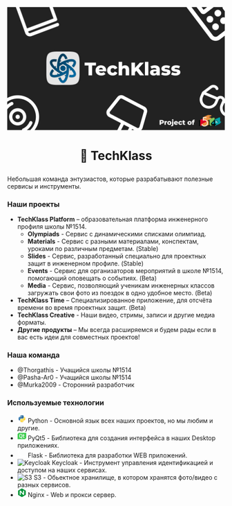 <img src="https://github.com/TechKlass/.github/blob/master/profile/banner.png" alt="name banner" />

<h1 align="center">
  <p>🚀 TechKlass</p>
</h1>

Небольшая команда энтузиастов, которые разрабатывают полезные сервисы и инструменты. 

### Наши проекты
- **TechKlass Platform** – образовательная платформа инженерного профиля школы №1514.
	- **Olympiads** - Сервис с динамическими списками олимпиад.
	- **Materials** - Сервис с разными материалами, конспектам, уроками по различным предметам. (Stable)
	- **Slides** - Сервис, разработанный специально для проектных защит в инженерном профиле. (Stable)
	- **Events** - Сервис для организаторов мероприятий в школе №1514, помогающий оповещать о событиях. (Beta)
	- **Media** - Сервис, позволяющий ученикам инженерных классов загружать свои фото из поездок в одно удобное место. (Beta)
- **TechKlass Time** – Специализированное приложение, для отсчёта времени во время проектных защит. (Beta)
- **TechKlass Creative** - Наши видео, стримы, записи и другие медиа форматы.
- **Другие продукты** – Мы всегда расширяемся и будем рады если в вас есть идеи для совместных проектов!

### Наша команда
- @Thorgathis - Учащийся школы №1514
- @Pasha-Ar0 - Учащийся школы №1514
- @Murka2009 - Сторонний разработчик

### Используемые технологии
- <img src="https://github.com/devicons/devicon/blob/master/icons/python/python-original.svg" alt="Python" width="20" height="20"/> Python - Основной язык всех наших проектов, но мы любим и другие.
- <img src="https://github.com/devicons/devicon/blob/master/icons/qt/qt-original.svg" alt="PyQt5" width="20" height="20"/> PyQt5 - Библиотека для создания интерфейса в наших Desktop приложениях.
- <?xml version="1.0" encoding="utf-8"?><svg fill="#ffffff" width="20px" height="20px" viewBox="0 0 24 24" role="img" xmlns="http://www.w3.org/2000/svg"><title>Flask icon</title><path d="M7.172 20.655c-.914-.72-1.89-1.41-2.556-2.38-1.402-1.712-2.482-3.694-3.22-5.777C.95 11.143.796 9.69.222 8.388-.38 7.444.325 6.41 1.36 6.109c.46-.088 1.272-.523.293-.212-.878.644-.963-.585-.063-.662.615-.082.84-.585.63-1.037-.659-.43 1.6-.903.463-1.544C1.501 1.376 4.34 1.13 3.64 2.58c-.167 1.115 1.984-.204 1.485 1.083.507.619 1.9.141 1.865 1.009.74.05.993.672 1.687.72.72.325 2.023.58 2.267 1.391-.713.565-2.365-1.166-2.444.397.215 2.31.16 4.689 1.005 6.888.4 1.332 1.369 2.38 2.244 3.418.837 1.016 1.971 1.73 3.127 2.333 1.014.478 2.107.795 3.213.994.448-.343 1.24-1.617 1.938-1.08.033.604-1.388 1.263-.067 1.196.776-.234 1.314.6 1.953-.152.588.697 2.446-.446 2.027.98-.566.364-1.392.144-1.959.646-.935-.467-1.68.418-2.715.306-1.15.206-2.319.29-3.484.291-1.912-.151-3.865-.215-5.684-.88-1.025-.298-2.024-.882-2.925-1.465zm1.615.7c1 .432 1.979.888 3.075 1.026 1.74.241 3.537.614 5.283.274-.79-.357-1.608.14-2.395-.255-.944.203-1.957-.052-2.917-.177-1.092-.486-2.27-.82-3.292-1.452-1.277-.466.66.598 1.006.685.798.453-.878-.233-1.115-.421-.668-.375-.754-.297-.066.084.139.081.276.166.42.235zm-1.904-1.346c.97.359-.004-.682-.449-.622-.197-.341-.752-.557-.36-.74-.705.244-.738-.93-1.07-.763-.745-.235-.29-1.069-1.177-1.58-.081-.54-.882-1.008-1.138-1.822-.113-.416-.905-1.613-.418-.5.414 1.072 1.143 1.99 1.75 2.907.47.873 1.027 1.786 1.885 2.33.29.278.568.703.977.79zM4.09 16.942c.033-.146.177.317 0 0zm3.954 3.497c.215-.096-.309-.12 0 0zm.526.192c-.054-.265-.24.148 0 0zm.66.275c.313-.299-.484-.188 0 0zm1.128.63c.191-.282-.61-.107 0 0zM8.19 20.023c.487-.315-.63-.004 0 0zm.494.246c-.014-.166-.176.075 0 0zm2.47 1.542c.398.25 2.32.55 1.116.103-.201.042-2.231-.574-1.116-.103zm-3.921-3.054c-.039-.167-.616-.185 0 0zm1.15.67c.3-.209-.621-.16 0 0zm.967.593c.43-.162-.697-.163 0 0zm-2.585-1.773c.466.358 1.88.046.714-.213-.53-.283-1.727-.476-.912.17l.198.043zm3.24 1.978c.194-.33-.814-.189 0 0zm-.984-.783c1.14.323-.958-.72-.281-.118l.15.068.13.05zm1.974 1.141c1.079.01-.975-.148 0 0zm-4.645-2.96c-.042-.201-.266.017 0 0zm6.47 3.984c.029-.363-.352.27 0 0zm-4.629-2.856c-.065-.191-.337-.008 0 0zm-1.739-1.254c.62-.037-.848-.273 0 0zm-2.06-1.332c-.077-.297-.674-.534 0 0zM9.8 19.6c-.114-.13-.054.028 0 0zm3.366 2.065c-.01-.197-.183.075 0 0zm-3.664-2.373c.06-.255-.529-.077 0 0zM6.995 17.7c.46-.049-.739-.311 0 0zm4.242 2.637c.718-.285-.7-.14 0 0zM9.03 18.84c.828.106-.985-.563-.181-.06zm2.877 1.768c.773-.462.518 1.082 1.311.13.782-.57-.675.707.289.103.697-.467 1.727.22 2.377.445.468-.023.923.405 1.403.145.923-.25-1.806-.37-1.09-.81-.845.245-1.47-.294-1.885-.835-.948-.219-2.044-.703-2.517-1.542-.192-.315.279.044-.166-.47-.571-.508-.856-1.085-1.24-1.702-.457-.244-.51-.963-.557-.024.004-.593-.553-.992-.689-.826-.002-.571.596-.285.177-.707-.09-.592-.387-1.209-.476-1.877-.138-.322-.02-1.011-.473-.282-.165.77-.055-.947.202-.38.337-.579-.12-.51-.14-.43.22-.488.14-1.18-.057-.916.117-.517.185-1.902-.175-1.656.218-.54.414-2.473-.534-1.736-.384.005-1.048.14-1.363.296.986.543-.099.196-.5.11-.052.502-.45.285-.946.29.793.098-.386.81-.841.534-.59.282.51.987.012 1.205.061.328-.905-.119-.83.64-.573-.241-.078.9.209.514.975.264.686.866.711 1.437-.159.333-.785-.783-.14-.731-.508-.827-.562-.299-.985.085-.099.028 1.079.547.34.803.65.1.668.67.8 1.03.391.407.311-.45.779.04-.296-.436-1.567-1.228-.544-.974-.005-.439-.185-.793.129-.784.31-.562-.325 1.387.375.672.193-.085.241-.563.59.045.505.498.182.858-.531.403.127.433.954.587.799 1.265.165.595.395.376.596.342.158.578.247.153.255-.123.721.155.552.581.778.88.497.224-.712-1.522.142-.526.898.811.337 1.15-.47 1.02.51-.041.675.69 1.313.664.582.277.976 1.34-.027.897-.348-.313-1.579-.7-.573-.104.929.43 1.666.688 2.562 1.227.64.458.918.982 1.16 1.086-.538.257-1.623-.206-.817-.348-.503-.091-1.068-.345-.587.28.41.343 1.45.306 1.637.345-.159.348-.43.376.006.403-.486.26.156.3.201.448zm-.994-2.808c-.296-.31-.373-.89-.053-.385.164.066.525.947.053.385zm3.238 2.057c.185-.011.006.14 0 0zm-3.706-2.816c-.011-.468.107.361 0 0zm-.322-.433c-.372-.719.47.204 0 0zm-3.9-2.692c.218-.059.107.374 0 0zm3.104 1.682c.134-.504.158.424 0 0zm-2.193-1.525c-.155-.278.323.261 0 0zm1.882.604c-.352-.79.25-.432.078.13zM5.77 12.512c-.158-.26-.418-1.02-.334-1.252.076.378.804 1.627.357.518-.494-.93.59.302.702.534.051.23-.305-.063-.064.478-.44-.617-.26.34-.661-.278zm-1.003-.691c.041-.603.23.413 0 0zm.451.155c.215-.455.365.634 0 0zm-1.085-.84c-.374-.37-.644-.713.017-.23.255.01-.566-.778.061-.25.66.12.326 1.082-.078.48zm.57-.015c.217-.215.115.212 0 0zm.35.113c-.328-.617.4.258 0 0zm-.697-.667c-1.086-.966 1.365.506.177.18l-.177-.18zm3.111 1.808c-.47-.282-.124-1.984.036-.82.457-.148-.025.601.315.594-.053.473-.206.643-.35.226zm1.15.68c.047-.513.098.35 0 0zm-.2-.198c.053-.219.006.258 0 0zM4.57 10.25c-.697-.963 2.027.973.447.244-.165-.043-.364-.059-.447-.244zm2.216 1.175c-.066-.81.147.134 0 0zm1.682 1.079c.13-.462.01.305 0 0zM4.676 9.882c.415-.088 1.718.729.521.234-.133-.148-.417-.08-.521-.234zm3.56 1.775c.044-.829.248-.495.002.118l-.002-.118zM4.985 9.594c.169-.248-.449-1.12.089-.313.232.185.672.31.283.387.611.539-.149.146-.372-.074zm3.075 1.804c.117-.944.103.553 0 0zM4.632 8.722c.129-.055.068.172 0 0zm.802.478c.206-.434.38.483 0 0zm2.263 1.259c-.002-.167.043.242 0 0zm-.131-.29c-.314-.776.292.41 0 0zm-.193-.509c-.053-.32.18.403 0 0zm.314-.51c-.216-.38.272-1.674.326-.871-.227.625-.065.975.093.136.293-.66-.063 1.303-.42.735zm.322-1.924c.094-.115.021.139 0 0zm-.538 10.613c-.128-.111.016.071 0 0zm1.11.561c.616.159.613-.096.055-.171-.3-.28-1.246-.575-.399-.035.056.142.234.139.343.206zm-2.192-1.455c.34.253 1.28.719.484.096.269-.312-.514-.478-.254-.686-.66-.404-.52-.368-.058-.356-.794-.354.114-.328.071-.51-.306-.06-1.52-.539-.805.04-.726-.37-.173.138-.392.084-.743-.202.66.565-.118.375.425.337 1.146.864.18.357-.128.183.691.46.892.6zm1.16.667c1.411.454-.691-.556 0 0zm5.94 3.598c.02-.28-.192.24 0 0zm.612.257c.325-.315.013.503.539-.077.006-.415-.016-.66-.605-.156-.162.09-.234.473.066.233zM4.408 15.38c-.1-.393-.7-.39 0 0zm.652.428c-.242-.402-.864-.364 0 0zm3.71 2.237c.362.321 1.663.236.44.04-.182-.269-1.151-.204-.44-.04zm5.098 3.149c.558-.468-.54.208 0 0zm1.16.796c.003-.15-.24.066 0 0zm.001-.21c.617-.654-.598.039 0 0zM2.805 14.038c-.526-.75-.327-1.088-.835-1.7-.096-.47-.87-1.533-.4-.406.43.659.558 1.679 1.235 2.106zm12.03 7.534c1.136-.734-.465-.32 0 0zm.867.34c.57-.488-.36-.102 0 0zM4.215 14.55c.163-.242-.42-.031 0 0zm11.306 7.129c.551-.355-.126-.3-.1.032zM8.05 16.97c-.02-.24-.291.02 0 0zm.461.266c-.146-.297-.225.047 0 0zm7.894 4.684c.705-.51-.428-.098-.148.096zm-.27-.13c.574-.482-.607.213 0 0zm1.38.918c.386-.258-.469-.083 0 0zM4.569 14.376c.517.116 2.066 1.274 1.152.08-.468-.138-.187-1.283-.665-1.08.32.535.264.763-.409.426-.846-.413-.475.204-.31.374-.225.052.298.196.232.2zm-2.356-1.86c.092-.383-.853-2.107-.446-.864.146.26.131.754.446.864zm4.324 2.666c-.266-.223-.013-.032 0 0zm.656.152c0-.405-.725-.164 0 0zm5.682 3.583c-.108-.278-.428-.006 0 0zm.273.199c-.04-.155-.157.03 0 0zm2.253 1.419c.216-.16-.27-.02 0 0zM3.39 12.816c.62-.24-.664-.171 0 0zm8.985 5.661c-.007-.401-.395.1 0 0zm-9.23-6.231c.398-.135-.368-.089 0 0zm1.155.56c-.007-.133-.122.05 0 0zm14.09 8.64c.513-.104 1.679.26 1.867-.136-.621-.015-2.15-.438-2.222.101l.136.022.22.013zM4.668 12.898c.009-.407-.317-.015 0 0zM1.63 10.79c-.138-.775-.525-.118 0 0zm.724.182c.009-.249-.663-.224 0 0zm.414.203c-.12-.097-.094.122 0 0zm2.605 1.67c.122-.112-.29-.083 0 0zm-2.88-2.128c-.07-.585-.84-.088 0 0zm-1.486-.964c-.02-.27-.144.102 0 0zm.221-.167c-.036-.32-.19.04 0 0zm1.22.729c.517-.203-.94-.42-.105-.039zm16.334 10.089c.33-.303-.42-.094 0 0zm1.974 1.023c.132-.392-.334.051 0 0zM2.573 9.676c.055-.379-.409.075 0 0zM.837 8.513c-.093-.535-.08-1.474.812-1.156-1.191.236.824 1.48.57.498.5.024.98-.296.716.19.987-.109 1.671-.964 2.624-.845.742-.098 1.554-.172 2.354-.471.658-.048 1.291-.756.93-1.175-.896-.076-1.835.036-2.827.233-1.098.228-2.096.662-3.205.849-1.08.145.217.4-.092.456-.564.196.672.328-.073.534-.46-.088-.94-.246-.743-.73-1.035.133-1.945.563-1.127 1.616h.061zm2.494-1.27c.243-.894 1.3.735.398.118-.108-.08-.285-.146-.398-.119zm.047-.434c.35-.26.186.146 0 0zm.445.008c.032-.411 1.018.218.163.148zm.608-.245c.222-.26.064.231 0 0zm.156-.104c.37-.444 2.095-.283.832-.043-.338-.255-.598.15-.832.043zm2.251-.347c-.056-1.214 1.118.432 0 0zm.639-.004c.233-.612.906-.245.108-.123.017.065-.024.316-.108.123zM2.322 9.362c.697-.427-.741-.37 0 0zm.515.144c.245-.26-.531-.106 0 0zm-1.52-1.08c.399-.305-.471-.116 0 0zm20.603 12.89c.012-.355-.304.16 0 0zm-2.093-1.429c.06-.409-.27.036 0 0zm2.67 1.567c.557 0 1.688-.173.475-.173-.19.03-1.109.024-.476.173zM3.29 9.254c.451-.03.706-.497-.087-.47-1.23-.127 1.084.42-.158.264-.167.11.236.237.245.207zm.398.202c-.048-.29-.14.154 0 0zm.47-1.257c.197-.243-.27-.065 0 0zm-1.5-2.508c.806-.274 1.907-.581 2.287.135-.387-.466-.156-.924.21-.243.516.689.775-.313.438-.545.383.476.819.701.257.03.61-.734-1.223.097-1.64.088-.2.09-2.071.477-1.551.535zm.472-.903c.46-.347 1.588.206.864-.345-.07-.062-1.586.418-.864.345zm1.674.069c.538.013-.231-.722.409-.389-.105-.344-.746-.408-1.059-.545-.177.314.36.938.65.934zm-1.38-1.52c.186-.252-.326.128 0 0zm.684.164c.866-.115-.22-.373-.174-.01zm-1.277-1c-.61-.796 1.146.134.527-.7-.522-.415-1.023.468-.527.7zm7.825 4.215c.28-.496-1.155-.668-.188-.175.089.03.069.21.188.175z"/></svg> Flask - Библиотека для разработки WEB приложений.
- <img src="https://avatars.githubusercontent.com/u/4921466" alt="Keycloak" width="20" height="20"/> Keycloak - Инструмент управления идентификацией и доступом на наших сервисах.
- <img src="https://upload.wikimedia.org/wikipedia/commons/b/bc/Amazon-S3-Logo.svg" alt="S3" width="20" height="20"/> S3 - Обьектное хранилище, в котором хранятся фото/видео с разных сервисов.
- <img src="https://github.com/devicons/devicon/blob/master/icons/nginx/nginx-original.svg" alt="Nginx" width="20" height="20"/> Nginx - Web и прокси сервер.
